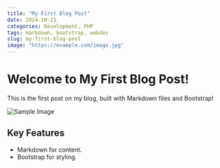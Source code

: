```yaml
---
title: "My First Blog Post"
date: 2024-10-21
categories: Development, PHP
tags: markdown, bootstrap, webdev
slug: my-first-blog-post
image: "https://example.com/image.jpg"
---
```


# Welcome to My First Blog Post!

This is the first post on my blog, built with Markdown files and Bootstrap!

![Sample Image](https://example.com/image1.jpg)

## Key Features

- Markdown for content.
- Bootstrap for styling.
